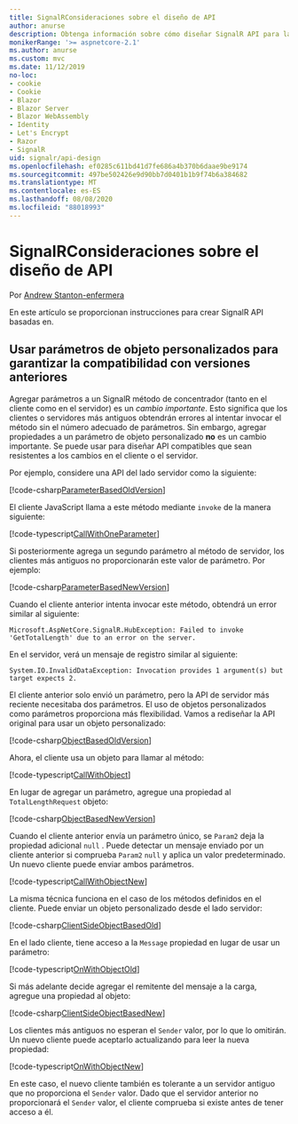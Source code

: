 ```yaml
---
title: SignalRConsideraciones sobre el diseño de API
author: anurse
description: Obtenga información sobre cómo diseñar SignalR API para la compatibilidad entre versiones de la aplicación.
monikerRange: '>= aspnetcore-2.1'
ms.author: anurse
ms.custom: mvc
ms.date: 11/12/2019
no-loc:
- cookie
- Cookie
- Blazor
- Blazor Server
- Blazor WebAssembly
- Identity
- Let's Encrypt
- Razor
- SignalR
uid: signalr/api-design
ms.openlocfilehash: ef0285c611bd41d7fe686a4b370b6daae9be9174
ms.sourcegitcommit: 497be502426e9d90bb7d0401b1b9f74b6a384682
ms.translationtype: MT
ms.contentlocale: es-ES
ms.lasthandoff: 08/08/2020
ms.locfileid: "88018993"
---
```

# <a name="no-locsignalr-api-design-considerations"></a>SignalRConsideraciones sobre el diseño de API

Por [Andrew Stanton-enfermera](https://twitter.com/anurse)

En este artículo se proporcionan instrucciones para crear SignalR API basadas en.

## <a name="use-custom-object-parameters-to-ensure-backwards-compatibility"></a>Usar parámetros de objeto personalizados para garantizar la compatibilidad con versiones anteriores

Agregar parámetros a un SignalR método de concentrador (tanto en el cliente como en el servidor) es un *cambio importante*. Esto significa que los clientes o servidores más antiguos obtendrán errores al intentar invocar el método sin el número adecuado de parámetros. Sin embargo, agregar propiedades a un parámetro de objeto personalizado **no** es un cambio importante. Se puede usar para diseñar API compatibles que sean resistentes a los cambios en el cliente o el servidor.

Por ejemplo, considere una API del lado servidor como la siguiente:

[!code-csharp[ParameterBasedOldVersion](api-design/sample/Samples.cs?name=ParameterBasedOldVersion)]

El cliente JavaScript llama a este método mediante `invoke` de la manera siguiente:

[!code-typescript[CallWithOneParameter](api-design/sample/Samples.ts?name=CallWithOneParameter)]

Si posteriormente agrega un segundo parámetro al método de servidor, los clientes más antiguos no proporcionarán este valor de parámetro. Por ejemplo:

[!code-csharp[ParameterBasedNewVersion](api-design/sample/Samples.cs?name=ParameterBasedNewVersion)]

Cuando el cliente anterior intenta invocar este método, obtendrá un error similar al siguiente:

```
Microsoft.AspNetCore.SignalR.HubException: Failed to invoke 'GetTotalLength' due to an error on the server.
```

En el servidor, verá un mensaje de registro similar al siguiente:

```
System.IO.InvalidDataException: Invocation provides 1 argument(s) but target expects 2.
```

El cliente anterior solo envió un parámetro, pero la API de servidor más reciente necesitaba dos parámetros. El uso de objetos personalizados como parámetros proporciona más flexibilidad. Vamos a rediseñar la API original para usar un objeto personalizado:

[!code-csharp[ObjectBasedOldVersion](api-design/sample/Samples.cs?name=ObjectBasedOldVersion)]

Ahora, el cliente usa un objeto para llamar al método:

[!code-typescript[CallWithObject](api-design/sample/Samples.ts?name=CallWithObject)]

En lugar de agregar un parámetro, agregue una propiedad al `TotalLengthRequest` objeto:

[!code-csharp[ObjectBasedNewVersion](api-design/sample/Samples.cs?name=ObjectBasedNewVersion&highlight=4,9-13)]

Cuando el cliente anterior envía un parámetro único, se `Param2` deja la propiedad adicional `null` . Puede detectar un mensaje enviado por un cliente anterior si comprueba `Param2` `null` y aplica un valor predeterminado. Un nuevo cliente puede enviar ambos parámetros.

[!code-typescript[CallWithObjectNew](api-design/sample/Samples.ts?name=CallWithObjectNew)]

La misma técnica funciona en el caso de los métodos definidos en el cliente. Puede enviar un objeto personalizado desde el lado servidor:

[!code-csharp[ClientSideObjectBasedOld](api-design/sample/Samples.cs?name=ClientSideObjectBasedOld)]

En el lado cliente, tiene acceso a la `Message` propiedad en lugar de usar un parámetro:

[!code-typescript[OnWithObjectOld](api-design/sample/Samples.ts?name=OnWithObjectOld)]

Si más adelante decide agregar el remitente del mensaje a la carga, agregue una propiedad al objeto:

[!code-csharp[ClientSideObjectBasedNew](api-design/sample/Samples.cs?name=ClientSideObjectBasedNew&highlight=5)]

Los clientes más antiguos no esperan el `Sender` valor, por lo que lo omitirán. Un nuevo cliente puede aceptarlo actualizando para leer la nueva propiedad:

[!code-typescript[OnWithObjectNew](api-design/sample/Samples.ts?name=OnWithObjectNew&highlight=2-5)]

En este caso, el nuevo cliente también es tolerante a un servidor antiguo que no proporciona el `Sender` valor. Dado que el servidor anterior no proporcionará el `Sender` valor, el cliente comprueba si existe antes de tener acceso a él.
